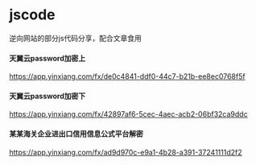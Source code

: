 # jscode
逆向网站的部分js代码分享，配合文章食用

#### 天翼云password加密上
https://app.yinxiang.com/fx/de0c4841-ddf0-44c7-b21b-ee8ec0768f5f
#### 天翼云password加密下
https://app.yinxiang.com/fx/42897af6-5cec-4aec-acb2-06bf32ca9ddc

#### 某某海关企业进出口信用信息公式平台解密
https://app.yinxiang.com/fx/ad9d970c-e9a1-4b28-a391-37241111d2f2
